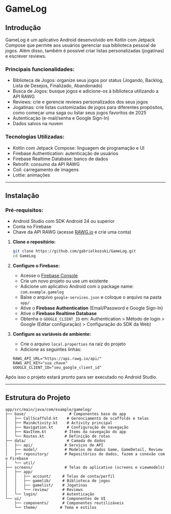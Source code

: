 # GameLog

## Introdução

GameLog é um aplicativo Android desenvolvido em Kotlin com Jetpack Compose que permite aos usuários gerenciar sua biblioteca pessoal de jogos. Além disso, também é possível criar listas personalizadas (jogatinas) e escrever reviews.

### Principais funcionalidades:
- Biblioteca de Jogos: organize seus jogos por status (Jogando, Backlog, Lista de Desejos, Finalizado, Abandonado)
- Busca de Jogos: busque jogos e adicione-os à biblioteca utilizando a API RAWG
- Reviews: crie e gerencie reviews personalizados dos seus jogos
- Jogatinas: crie listas customizadas de jogos para diferentes propósitos, como começar uma saga ou listar seus jogos favoritos de 2025
- Autenticação (e-mail/senha e Google Sign-In)
- Dados salvos na nuvem

### Tecnologias Utilizadas:
- Kotlin com Jetpack Compose: linguagem de programação e UI
- Firebase Authentication: autenticação de usuários
- Firebase Realtime Database: banco de dados
- Retrofit: consumo da API RAWG
- Coil: carregamento de imagens
- Lottie: animações

---

## Instalação

### Pré-requisitos:
- Android Studio com SDK Android 24 ou superior
- Conta no Firebase
- Chave da API RAWG (acesse [RAWG.io](https://rawg.io/apidocs) e crie uma conta)

1. **Clone o repositório:**
   ```bash
   git clone https://github.com/gabrielkozuki/GameLog.git
   cd GameLog
   ```

2. **Configure o Firebase:**
   - Acesse o [Firebase Console](https://console.firebase.google.com/)
   - Crie um novo projeto ou use um existente
   - Adicione um aplicativo Android com o package name: `com.example.gamelog`
   - Baixe o arquivo `google-services.json` e coloque o arquivo na pasta `app/`
   - Ative o **Firebase Authentication** (Email/Password e Google Sign-In)
   - Ative o **Firebase Realtime Database**
   - Obtenha o `GOOGLE_CLIENT_ID` em: Authentication > Método de login > Google (Editar configuração) > Configuração do SDK da Web)

3. **Configure as variáveis de ambiente:**
   - Crie o arquivo `local.properties` na raíz do projeto
   - Adicione as seguintes linhas:
   ```properties
   RAWG_API_URL="https://api.rawg.io/api/"
   RAWG_API_KEY="sua_chave"
   GOOGLE_CLIENT_ID="seu_google_client_id"
   ```

Após isso o projeto estará pronto para ser executado no Android Studio.

---

## Estrutura do Projeto

```
app/src/main/java/com/example/gamelog/
├── base/                   # Componentes base do app
│   ├── CallScaffold.kt    # Gerenciamento de scaffolds e telas
│   ├── MainActivity.kt    # Activity principal
│   ├── Navigation.kt      # Configuração de navegação
│   ├── NavItem.kt        # Items da navegação do app
│   └── Routes.kt         # Definição de rotas
├── data/                  # Camada de dados
│   ├── api/              # Serviços de API
│   ├── model/            # Modelos de dados Game, GameDetail, Review
│   ├── repository/       # Repositórios de dados, fazem a conexão com o Firebase
│   └── util/             
├── screens/              # Telas do aplicativo (screens e viewmodels)
│   ├── app/
│   │   ├── account/     # Telas de conta/perfil
│   │   ├── gamelib/     # Biblioteca de jogos
│   │   ├── gamelist/    # Jogatinas
│   │   └── review/      # Reviews
│   └── login/           # Autenticação
└── ui/                  # Componentes de UI
    ├── components/      # Componentes reutilizáveis
    └── theme/          # Tema e estilos
```
